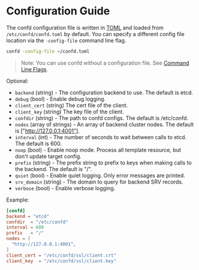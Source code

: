 # Configuration Guide

The confd configuration file is written in [TOML](https://github.com/mojombo/toml)
and loaded from `/etc/confd/confd.toml` by default. You can specify a different config file location via the `-config-file` command line flag.

```Bash
confd -config-file ~/confd.toml
```

> Note: You can use confd without a configuration file. See [Command Line Flags](https://github.com/kelseyhightower/confd/wiki/Command-Line-Flags).

Optional:

* `backend` (string) - The configuration backend to use. The default is etcd.
* `debug` (bool) - Enable debug logging.
* `client_cert` (string) The cert file of the client.
* `client_key` (string) The key file of the client.
* `confdir` (string) - The path to confd configs. The default is /etc/confd.
* `nodes` (array of strings) - An array of backend cluster nodes. The default
  is ["http://127.0.0.1:4001"].
* `interval` (int) - The number of seconds to wait between calls to etcd. The
  default is 600.
* `noop` (bool) - Enable noop mode. Process all template resource, but don't update target config.
* `prefix` (string) - The prefix string to prefix to keys when making calls to
  the backend. The default is "/".
* `quiet` (bool) - Enable quiet logging. Only error messages are printed.
* `srv_domain` (string) - The domain to query for backend SRV records.
* `verbose` (bool) - Enable verbose logging.

Example:

```TOML
[confd]
backend = "etcd"
confdir  = "/etc/confd"
interval = 600
prefix   = "/"
nodes = [
  "http://127.0.0.1:4001",
]
client_cert = "/etc/confd/ssl/client.crt"
client_key  = "/etc/confd/ssl/client.key"
```
